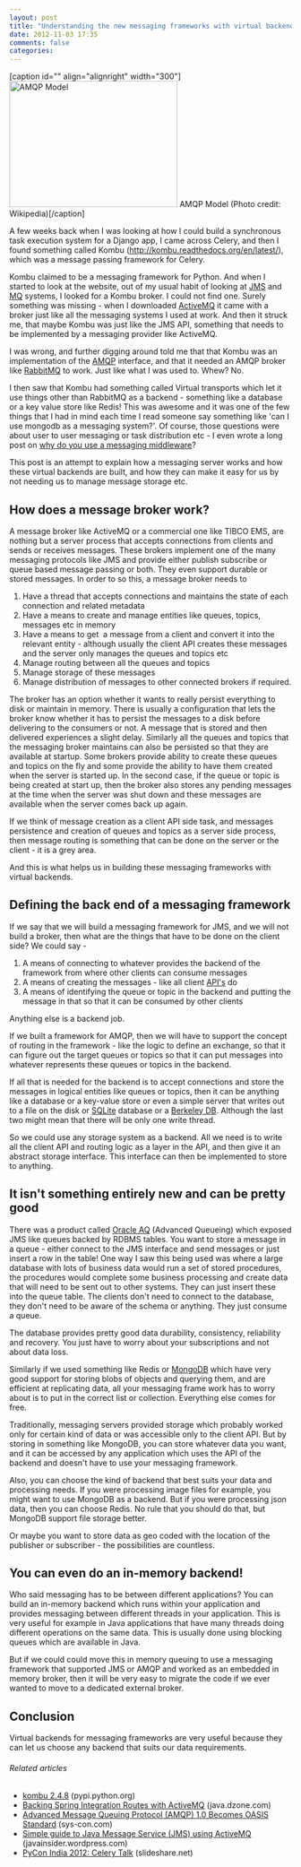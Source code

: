 ```yaml
---
layout: post
title: "Understanding the new messaging frameworks with virtual backends"
date: 2012-11-03 17:35
comments: false
categories:
---
```


[caption id="" align="alignright" width="300"]<a href="http://commons.wikipedia.org/wiki/File:The-amqp-model-for-wikipedia.svg" target="_blank"><img  title="AMQP Model" alt="AMQP Model" src="http://upload.wikimedia.org/wikipedia/commons/thumb/9/9d/The-amqp-model-for-wikipedia.svg/300px-The-amqp-model-for-wikipedia.svg.png" height="225" width="300" /></a> AMQP Model (Photo credit: Wikipedia)[/caption]

A few weeks back when I was looking at how I could build a synchronous task execution system for a Django app, I came across Celery, and then I found something called Kombu (<a href="http://kombu.readthedocs.org/en/latest/">http://kombu.readthedocs.org/en/latest/</a>), which was a message passing framework for Celery.

Kombu claimed to be a messaging framework for Python. And when I started to look at the website, out of my usual habit of looking at <a  title="Java Message Service" href="http://en.wikipedia.org/wiki/Java_Message_Service" target="_blank" rel="wikipedia">JMS</a> and <a  title="Message queue" href="http://en.wikipedia.org/wiki/Message_queue" target="_blank" rel="wikipedia">MQ</a> systems, I looked for a Kombu broker. I could not find one. Surely something was missing - when I downloaded <a  title="ActiveMQ" href="http://activemq.apache.org/" target="_blank" rel="homepage">ActiveMQ</a> it came with a broker just like all the messaging systems I used at work. And then it struck me, that maybe Kombu was just like the JMS API, something that needs to be implemented by a messaging provider like ActiveMQ.

I was wrong, and further digging around told me that that Kombu was an implementation of the <a  title="Advanced Message Queuing Protocol" href="http://en.wikipedia.org/wiki/Advanced_Message_Queuing_Protocol" target="_blank" rel="wikipedia">AMQP</a> interface, and that it needed an AMQP broker like <a  title="RabbitMQ" href="http://www.rabbitmq.com" target="_blank" rel="homepage">RabbitMQ</a> to work. Just like what I was used to. Whew? No.

I then saw that Kombu had something called Virtual transports which let it use things other than RabbitMQ as a backend - something like a database or a key value store like Redis! This was awesome and it was one of the few things that I had in mind each time I read someone say something like 'can I use mongodb as a messaging system?'. Of course, those questions were about user to user messaging or task distribution etc - I even wrote a long post on <a href="http://supercoderz.in/2012/01/29/why-do-you-use-messagingmiddleware/" target="_blank">why do you use a messaging middleware</a>?

This post is an attempt to explain how a messaging server works and how these virtual backends are built, and how they can make it easy for us by not needing us to manage message storage etc.

<!--more-->
<h2>How does a message broker work?</h2>
A message broker like ActiveMQ or a commercial one like TIBCO EMS, are nothing but a server process that accepts connections from clients and sends or receives messages. These brokers implement one of the many messaging protocols like JMS and provide either publish subscribe or queue based message passing or both. They even support durable or stored messages. In order to so this, a message broker needs to
<ol>
	<li>Have a thread that accepts connections and maintains the state of each connection and related metadata</li>
	<li>Have a means to create and manage entities like queues, topics, messages etc in memory</li>
	<li>Have a means to get  a message from a client and convert it into the relevant entity - although usually the client API creates these messages and the server only manages the queues and topics etc</li>
	<li>Manage routing between all the queues and topics</li>
	<li>Manage storage of these messages</li>
	<li>Manage distribution of messages to other connected brokers if required.</li>
</ol>
The broker has an option whether it wants to really persist everything to disk or maintain in memory. There is usually a configuration that lets the broker know whether it has to persist the messages to a disk before delivering to the consumers or not. A message that is stored and then delivered experiences a slight delay. Similarly all the queues and topics that the messaging broker maintains can also be persisted so that they are available at startup. Some brokers provide ability to create these queues and topics on the fly and some provide the ability to have them created when the server is started up. In the second case, if the queue or topic is being created at start up, then the broker also stores any pending messages at the time when the server was shut down and these messages are available when the server comes back up again.

If we think of message creation as a client API side task, and messages persistence and creation of queues and topics as a server side process, then message routing is something that can be done on the server or the client - it is a grey area.

And this is what helps us in building these messaging frameworks with virtual backends.
<h2>Defining the back end of a messaging framework</h2>
If we say that we will build a messaging framework for JMS, and we will not build a broker, then what are the things that have to be done on the client side? We could say -
<ol>
	<li>A means of connecting to whatever provides the backend of the framework from where other clients can consume messages</li>
	<li>A means of creating the messages - like all client <a  title="Application programming interface" href="http://en.wikipedia.org/wiki/Application_programming_interface" target="_blank" rel="wikipedia">API's</a> do</li>
	<li>A means of identifying the queue or topic in the backend and putting the message in that so that it can be consumed by other clients</li>
</ol>
Anything else is a backend job.

If we built a framework for AMQP, then we will have to support the concept of routing in the framework - like the logic to define an exchange, so that it can figure out the target queues or topics so that it can put messages into whatever represents these queues or topics in the backend.

If all that is needed for the backend is to accept connections and store the messages in logical entities like queues or topics, then it can be anything like a database or a key-value store or even a simple server that writes out to a file on the disk or <a  title="SQLite" href="http://sqlite.org" target="_blank" rel="homepage">SQLite</a> database or a <a  title="Berkeley DB" href="http://www.oracle.com/us/products/database/berkeley-db/index.html" target="_blank" rel="homepage">Berkeley DB</a>. Although the last two might mean that there will be only one write thread.

So we could use any storage system as a backend. All we need is to write all the client API and routing logic as a layer in the API, and then give it an abstract storage interface. This interface can then be implemented to store to anything.
<h2>It isn't something entirely new and can be pretty good</h2>
There was a product called <a  title="Oracle Advanced Queuing" href="http://en.wikipedia.org/wiki/Oracle_Advanced_Queuing" target="_blank" rel="wikipedia">Oracle AQ</a> (Advanced Queueing) which exposed JMS like queues backed by RDBMS tables. You want to store a message in a queue - either connect to the JMS interface and send messages or just insert a row in the table! One way I saw this being used was where a large database with lots of business data would run a set of stored procedures, the procedures would complete some business processing and create data that will need to be sent out to other systems. They can just insert these into the queue table. The clients don't need to connect to the database, they don't need to be aware of the schema or anything. They just consume a queue.

The database provides pretty good data durability, consistency, reliability and recovery. You just have to worry about your subscriptions and not about data loss.

Similarly if we used something like Redis or <a  title="MongoDB" href="http://www.mongodb.org/" target="_blank" rel="homepage">MongoDB</a> which have very good support for storing blobs of objects and querying them, and are efficient at replicating data, all your messaging frame work has to worry about is to put in the correct list or collection. Everything else comes for free.

Traditionally, messaging servers provided storage which probably worked only for certain kind of data or was accessible only to the client API. But by storing in something like MongoDB, you can store whatever data you want, and it can be accessed by any application which uses the API of the backend and doesn't have to use your messaging framework.

Also, you can choose the kind of backend that best suits your data and processing needs. If you were processing image files for example, you might want to use MongoDB as a backend. But if you were processing json data, then you can choose Redis. No rule that you should do that, but MongoDB support file storage better.

Or maybe you want to store data as geo coded with the location of the publisher or subscriber - the possibilities are countless.
<h2>You can even do an in-memory backend!</h2>
Who said messaging has to be between different applications? You can build an in-memory backend which runs within your application and provides messaging between different threads in your application. This is very useful for example in Java applications that have many threads doing different operations on the same data. This is usually done using blocking queues which are available in Java.

But if we could could move this in memory queuing to use a messaging framework that supported JMS or AMQP and worked as an embedded in memory broker, then it will be very easy to migrate the code if we ever wanted to move to a dedicated external broker.
<h2>Conclusion</h2>
Virtual backends for messaging frameworks are very useful because they can let us choose any backend that suits our data requirements.
<h6 class="zemanta-related-title" style="font-size:1em;">Related articles</h6>
<ul class="zemanta-article-ul">
	<li class="zemanta-article-ul-li"><a href="http://pypi.python.org/pypi/kombu/2.4.8" target="_blank">kombu 2.4.8</a> (pypi.python.org)</li>
	<li class="zemanta-article-ul-li"><a href="http://java.dzone.com/articles/backing-spring-integration-1" target="_blank">Backing Spring Integration Routes with ActiveMQ</a> (java.dzone.com)</li>
	<li class="zemanta-article-ul-li"><a href="http://www.sys-con.com/node/2426985" target="_blank">Advanced Message Queuing Protocol (AMQP) 1.0 Becomes OASIS Standard</a> (sys-con.com)</li>
	<li class="zemanta-article-ul-li"><a href="http://javainsider.wordpress.com/2012/09/25/simple-guide-to-java-message-service-jms-using-activemq/" target="_blank">Simple guide to Java Message Service (JMS) using ActiveMQ</a> (javainsider.wordpress.com)</li>
	<li class="zemanta-article-ul-li"><a href="http://www.slideshare.net/piykumar/pycon-india-2012" target="_blank">PyCon India 2012: Celery Talk</a> (slideshare.net)</li>
</ul>